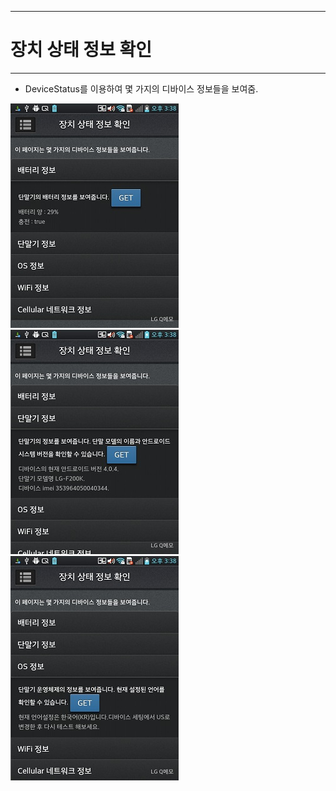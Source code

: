 <!--
{
	"title": "장치 상태 정보 확인",
	"group": 2,
	"order": 25
}
-->

-----------------------

# 장치 상태 정보 확인 #

-----------------------

- DeviceStatus를 이용하여 몇 가지의 디바이스 정보들을 보여줌.

![](./images/2013-09-11-15-38-13.jpg)
![](./images/2013-09-11-15-38-22.jpg)
![](./images/2013-09-11-15-38-29.jpg)